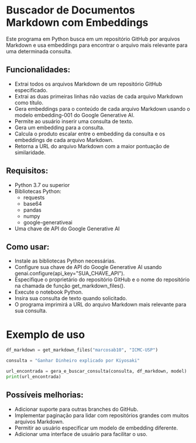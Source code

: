 
# Buscador de Documentos Markdown com Embeddings
Este programa em Python busca em um repositório GitHub por arquivos Markdown e usa embeddings para encontrar o arquivo mais relevante para uma determinada consulta.
## Funcionalidades:
- Extrai todos os arquivos Markdown de um repositório GitHub especificado.
- Extrai as duas primeiras linhas não vazias de cada arquivo Markdown como título.
- Gera embeddings para o conteúdo de cada arquivo Markdown usando o modelo embedding-001 do Google Generative AI.
- Permite ao usuário inserir uma consulta de texto.
- Gera um embedding para a consulta.
- Calcula o produto escalar entre o embedding da consulta e os embeddings de cada arquivo Markdown.
- Retorna a URL do arquivo Markdown com a maior pontuação de similaridade.
## Requisitos:
- Python 3.7 ou superior
- Bibliotecas Python:
    - requests
    - base64
    - pandas
    - numpy
    - google-generativeai
- Uma chave de API do Google Generative AI
## Como usar:
- Instale as bibliotecas Python necessárias.
- Configure sua chave de API do Google Generative AI usando genai.configure(api_key="SUA_CHAVE_API").
- Especifique o proprietário do repositório GitHub e o nome do repositório na chamada de função get_markdown_files().
- Execute o notebook Python.
- Insira sua consulta de texto quando solicitado.
- O programa imprimirá a URL do arquivo Markdown mais relevante para sua consulta.


# Exemplo de uso
``` python
df_markdown = get_markdown_files("marcosab10", "ICMC-USP")

consulta = "Ganhar Dinheiro explicado por Kiyosaki"

url_encontrada = gera_e_buscar_consulta(consulta, df_markdown, model)
print(url_encontrada)

```

## Possíveis melhorias:
- Adicionar suporte para outras branches do GitHub.
- Implementar paginação para lidar com repositórios grandes com muitos arquivos Markdown.
- Permitir ao usuário especificar um modelo de embedding diferente.
- Adicionar uma interface de usuário para facilitar o uso.